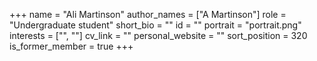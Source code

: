 +++
name = "Ali Martinson"
author_names = ["A Martinson"]
role = "Undergraduate student"
short_bio = ""
id = ""
portrait = "portrait.png"
interests = ["", ""]
cv_link = ""
personal_website = ""
sort_position = 320
is_former_member = true
+++


